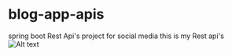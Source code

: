 # blog-app-apis
spring boot Rest Api's project for  social media 
<h>this is my Rest api's</h>
![Alt text]("C:\Users\DELL\Downloads\api.jpg)
<img href="C:\Users\DELL\Downloads\api.jpg">


